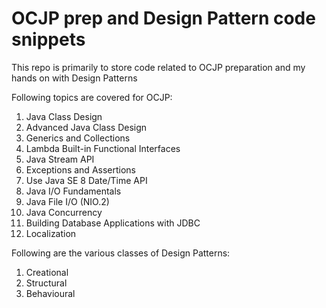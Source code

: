# OCJP prep and Design Pattern code snippets
This repo is primarily to store code related to OCJP preparation and my hands on with Design Patterns

Following topics are covered for OCJP:
1. Java Class Design
2. Advanced Java Class Design
3. Generics and Collections
4. Lambda Built-in Functional Interfaces
5. Java Stream API
6. Exceptions and Assertions
7. Use Java SE 8 Date/Time API
8. Java I/O Fundamentals
9. Java File I/O (NIO.2)
10. Java Concurrency
11. Building Database Applications with JDBC
12. Localization

Following are the various classes of Design Patterns:
1. Creational
2. Structural
3. Behavioural
